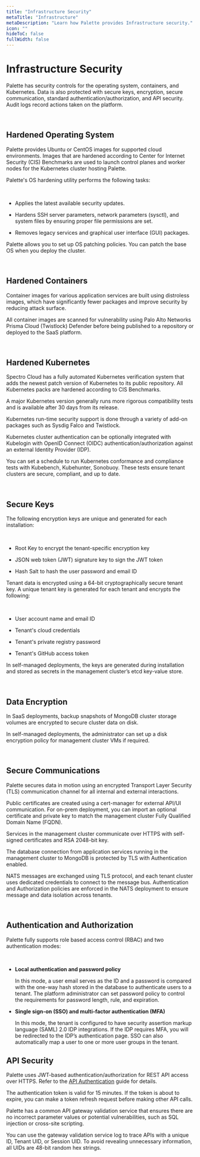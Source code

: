 ```yaml
---
title: "Infrastructure Security"
metaTitle: "Infrastructure"
metaDescription: "Learn how Palette provides Infrastructure security."
icon: ""
hideToC: false
fullWidth: false
---
```


# Infrastructure Security

Palette has security controls for the operating system, containers, and Kubernetes. Data is also protected with secure keys, encryption, secure communication, standard authentication/authorization, and API security. Audit logs record actions taken on the platform.

<br />

## Hardened Operating System

Palette provides Ubuntu or CentOS images for supported cloud environments. Images that are hardened according to Center for Internet Security (CIS) Benchmarks are used to launch control planes and worker nodes for the Kubernetes cluster hosting Palette. 

Palette's OS hardening utility performs the following tasks:

<br />

- Applies the latest available security updates.


- Hardens SSH server parameters, network parameters (sysctl), and system files by ensuring proper file permissions are set.


- Removes legacy services and graphical user interface (GUI) packages.

Palette allows you to set up OS patching policies. You can patch the base OS when you deploy the cluster.

<br />

## Hardened Containers

Container images for various application services are built using distroless images, which have significantly fewer packages and improve security by reducing attack surface.

All container images are scanned for vulnerability using Palo Alto Networks Prisma Cloud (Twistlock) Defender before being published to a repository or deployed to the SaaS platform.

<br />

## Hardened Kubernetes

Spectro Cloud has a fully automated Kubernetes verification system that adds the newest patch version of Kubernetes to its public repository. All Kubernetes packs are hardened according to CIS Benchmarks.

A major Kubernetes version generally runs more rigorous compatibility tests and is available after 30 days from its release.

Kubernetes run-time security support is done through a variety of add-on packages such as Sysdig Falco and Twistlock.

Kubernetes cluster authentication can be optionally integrated with Kubelogin with OpenID Connect (OIDC) authentication/authorization against an external Identity Provider (IDP).

You can set a schedule to run Kubernetes conformance and compliance tests with Kubebench, Kubehunter, Sonobuoy. These tests ensure tenant clusters are secure, compliant, and up to date.

<br />

## Secure Keys 

The following encryption keys are unique and generated for each installation:

<br />

- Root Key to encrypt the tenant-specific encryption key


- JSON web token (JWT) signature key to sign the JWT token


- Hash Salt to hash the user password and email ID

Tenant data is encrypted using a 64-bit cryptographically secure tenant key. A unique tenant key is generated for each tenant and encrypts the following:

<br />

- User account name and email ID


- Tenant's cloud credentials


- Tenant's private registry password


- Tenant's GitHub access token

In self-managed deployments, the keys are generated during installation and stored as secrets in the management cluster’s etcd key-value store.

<br />

## Data Encryption

In SaaS deployments, backup snapshots of MongoDB cluster storage volumes are encrypted to secure cluster data on disk.

In self-managed deployments, the administrator can set up a disk encryption policy for management cluster VMs if required.

<br />

## Secure Communications

Palette secures data in motion using an encrypted Transport Layer Security (TLS) communication channel for all internal and external interactions. 

Public certificates are created using a cert-manager for external API/UI communication. For on-prem deployment, you can import an optional certificate and private key to match the management cluster Fully Qualified Domain Name (FQDN).

Services in the management cluster communicate over HTTPS with self-signed certificates and RSA 2048-bit key.

The database connection from application services running in the management cluster to MongoDB is protected by TLS with Authentication enabled. 

NATS messages are exchanged using TLS protocol, and each tenant cluster uses dedicated credentials to connect to the message bus. Authentication and Authorization policies are enforced in the NATS deployment to ensure message and data isolation across tenants. 

<br />

## Authentication and Authorization

Palette fully supports role based access control (RBAC) and two authentication modes:

<br />

- **Local authentication and password policy** <br />

    In this mode, a user email serves as the ID and a password is compared with the one-way hash stored in the database to authenticate users to a tenant. The platform administrator can set password policy to control the requirements for password length, rule, and expiration.


- **Single sign-on (SSO) and multi-factor authentication (MFA)** <br />

    In this mode, the tenant is configured to have security assertion markup language (SAML) 2.0 IDP integrations. If the IDP requires MFA, you will be redirected to the IDP’s authentication page. SSO can also automatically map a user to one or more user groups in the tenant.


## API Security

Palette uses JWT-based authentication/authorization for REST API access over HTTPS.  Refer to the [API Authentication](https://docs.spectrocloud.com/api/v1/auth/) guide for details.

The authentication token is valid for 15 minutes. If the token is about to expire, you can make a token refresh request before making other API calls. 

Palette has a common API gateway validation service that ensures there are no incorrect parameter values or potential vulnerabilities, such as SQL injection or cross-site scripting.

You can use the gateway validation service log to trace APIs with a unique ID, Tenant UID, or Session UID. To avoid revealing unnecessary information, all UIDs are 48-bit random hex strings.

<br />

<br />

<br />

<br />

